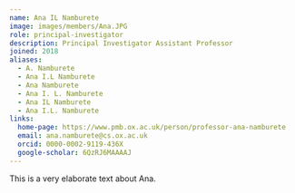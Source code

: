 ```yaml
---
name: Ana IL Namburete
image: images/members/Ana.JPG
role: principal-investigator
description: Principal Investigator Assistant Professor
joined: 2018
aliases:
  - A. Namburete
  - Ana I.L Namburete
  - Ana Namburete
  - Ana I. L. Namburete
  - Ana IL Namburete
  - Ana I.L. Namburete
links:
  home-page: https://www.pmb.ox.ac.uk/person/professor-ana-namburete
  email: ana.namburete@cs.ox.ac.uk
  orcid: 0000-0002-9119-436X
  google-scholar: 6QzRJ6MAAAAJ
---
```


This is a very elaborate text about Ana.

